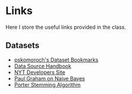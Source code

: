 Links
=====

Here I store the useful links provided in the class.

## Datasets

* [pskomoroch's Dataset Bookmarks](http://delicious.com/pskomoroch/dataset)
* [Data Source Handbook](http://www.amazon.com/Data-Source-Handbook-Pete-Warden/dp/1449303145/)
* [NYT Developers Site](http://developer.nytimes.com)
* [Paul Graham on Naive Bayes](http://www.paulgraham.com/naivebayes.html)
* [Porter Stemming Algorithm](http://tartarus.org/~martin/PorterStemmer/def.txt)